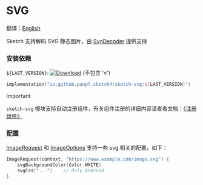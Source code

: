 # SVG

翻译：[English](svg.md)

Sketch 支持解码 SVG 静态图片，由 [SvgDecoder] 提供支持

### 安装依赖

`${LAST_VERSION}`: [![Download][version_icon]][version_link] (不包含 'v')

```kotlin
implementation("io.github.panpf.sketch4:sketch-svg:${LAST_VERSION}")
```

> [!IMPORTANT]
> `sketch-svg`
> 模块支持自动注册组件，有关组件注册的详细内容请查看文档：[《注册组件》](register_component_zh.md)

### 配置

[ImageRequest] 和 [ImageOptions] 支持一些 svg 相关的配置，如下：

```kotlin
ImageRequest(context, "https://www.example.com/image.svg") {
    svgBackgroundColor(Color.WHITE)
    svgCss("...")    // Only Android 
}
```

[version_icon]: https://img.shields.io/maven-central/v/io.github.panpf.sketch4/sketch-singleton

[version_link]: https://repo1.maven.org/maven2/io/github/panpf/sketch4/

[SvgDecoder]: ../../sketch-svg/src/commonMain/kotlin/com/github/panpf/sketch/decode/SvgDecoder.kt

[ImageRequest]: ../../sketch-core/src/commonMain/kotlin/com/github/panpf/sketch/request/ImageRequest.common.kt

[ImageOptions]: ../../sketch-core/src/commonMain/kotlin/com/github/panpf/sketch/request/ImageOptions.common.kt
